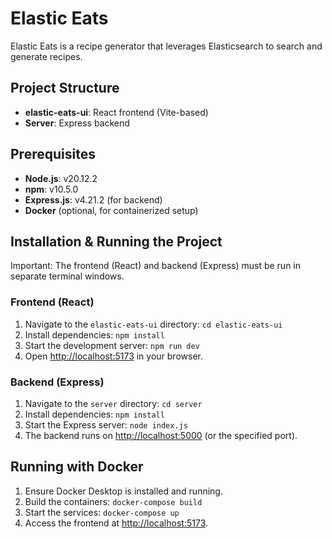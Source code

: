 # Elastic Eats

Elastic Eats is a recipe generator that leverages Elasticsearch to search and generate recipes.

## Project Structure

- **elastic-eats-ui**: React frontend (Vite-based)
- **Server**: Express backend

## Prerequisites

- **Node.js**: v20.12.2
- **npm**: v10.5.0
- **Express.js**: v4.21.2 (for backend)
- **Docker** (optional, for containerized setup)

## Installation & Running the Project

Important: The frontend (React) and backend (Express) must be run in separate terminal windows.

### Frontend (React)

1. Navigate to the `elastic-eats-ui` directory:
   ```cd elastic-eats-ui```
2. Install dependencies:
   ```npm install```
3. Start the development server:
   ```npm run dev```
4. Open [http://localhost:5173](http://localhost:5173) in your browser.

### Backend (Express)

1. Navigate to the `server` directory:
   ```cd server```
2. Install dependencies:
   ```npm install```
3. Start the Express server:
   ```node index.js```
4. The backend runs on [http://localhost:5000](http://localhost:5000) (or the specified port).

## Running with Docker

1. Ensure Docker Desktop is installed and running.
2. Build the containers:
   ```docker-compose build```
3. Start the services:
   ```docker-compose up```
4. Access the frontend at [http://localhost:5173](http://localhost:5173).